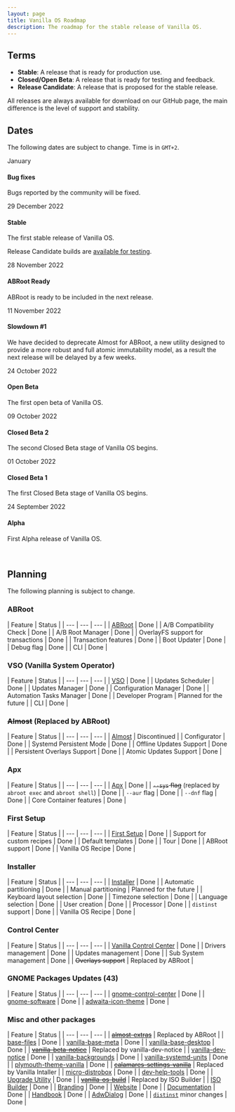 ```yaml
---
layout: page
title: Vanilla OS Roadmap
description: The roadmap for the stable release of Vanilla OS.
---
```

## Terms
* **Stable**: A release that is ready for production use.
* **Closed/Open Beta**: A release that is ready for testing and feedback.
* **Release Candidate**: A release that is proposed for the stable release.

All releases are always available for download on our GitHub page, the main
difference is the level of support and stability.

## Dates
The following dates are subject to change. Time is in `GMT+2`.

<div class="timeline">
    <div class="timeline-item timeline-grayed">
        <span class="timeline-label">January</span>
        <div class="timeline-item-content">
            <h4>Bug fixes</h4>
            <p>Bugs reported by the community will be fixed.</p>
        </div>
    </div>
    <div class="timeline-item timeline-green">
        <span class="timeline-label">29 December 2022</span>
        <div class="timeline-item-content">
            <h4>Stable</h4>
            <p>The first stable release of Vanilla OS.</p>
        </div>
    </div>
    <div class="timeline-item timeline-dimmed-green">
        <div class="timeline-item-content"> 
            <p>Release Candidate builds are <a href="/download">available for testing</a>.</p>
        </div>
    </div>
    <div class="timeline-item timeline-dimmed-green">
        <span class="timeline-label">28 November 2022</span>
        <div class="timeline-item-content"> 
            <h4>ABRoot Ready</h4>
            <p>ABRoot is ready to be included in the next release.</p>
        </div>
    </div>
    <div class="timeline-item timeline-red">
        <span class="timeline-label">11 November 2022</span>
        <div class="timeline-item-content"> 
            <h4>Slowdown #1</h4>
            <p>We have decided to deprecate Almost for ABRoot, a new utility designed to provide a more robust and full atomic immutability model, as a result the next release will be delayed by a few weeks.</p>
        </div>
    </div>
    <div class="timeline-item timeline-dimmed-green">
        <span class="timeline-label">24 October 2022</span>
        <div class="timeline-item-content"> 
            <h4>Open Beta</h4>
            <p>The first open beta of Vanilla OS.</p>
        </div>
    </div>
    <div class="timeline-item timeline-dimmed-green">
        <span class="timeline-label">09 October 2022</span>
        <div class="timeline-item-content">
            <h4>Closed Beta 2</h4>
            <p>The second Closed Beta stage of Vanilla OS begins.</p>
        </div>
    </div>
    <div class="timeline-item timeline-dimmed-green">
        <span class="timeline-label">01 October 2022</span>
        <div class="timeline-item-content">
            <h4>Closed Beta 1</h4>
            <p>The first Closed Beta stage of Vanilla OS begins.</p>
        </div>
    </div>
    <div class="timeline-item timeline-dimmed-green">
        <span class="timeline-label">24 September 2022</span>
        <div class="timeline-item-content">
            <h4>Alpha</h4>
            <p>First Alpha release of Vanilla OS.</p>
        </div>
    </div>
</div>

<br />

## Planning
The following planning is subject to change.

### ABRoot

| Feature | Status |
| --- | --- | --- |
| [ABRoot](https://github.com/vanilla-os/ABRoot) | Done |
| A/B Compatibility Check | Done |
| A/B Root Manager | Done |
| OverlayFS support for transactions | Done |
| Transaction features | Done |
| Boot Updater | Done |
| Debug flag | Done |
| CLI | Done |

### VSO (Vanilla System Operator)

| Feature | Status |
| --- | --- | --- |
| [VSO](https://github.com/vanilla-os/vanilla-system-operator) | Done |
| Updates Scheduler | Done |
| Updates Manager | Done |
| Configuration Manager | Done |
| Automation Tasks Manager | Done |
| Developer Program | Planned for the future |
| CLI | Done |

### ~~Almost~~ (Replaced by ABRoot)

| Feature | Status |
| --- | --- | --- |
| [Almost](https://github.com/vanilla-os/Almost) | Discontinued |
| Configurator | Done |
| Systemd Persistent Mode | Done |
| Offline Updates Support | Done |
| Persistent Overlays Support | Done |
| Atomic Updates Support | Done |

### Apx

| Feature | Status |
| --- | --- | --- |
| [Apx](https://github.com/vanilla-os/apx) | Done |
| ~~`--sys` flag~~ (replaced by `abroot exec` and `abroot shell`) | Done |
| `--aur` flag | Done |
| `--dnf` flag | Done |
| Core Container features | Done |

### First Setup

| Feature | Status |
| --- | --- | --- |
| [First Setup](https://github.com/vanilla-os/first-setup) | Done |
| Support for custom recipes | Done |
| Default templates | Done |
| Tour | Done |
| ABRoot support | Done |
| Vanilla OS Recipe | Done |

### Installer

| Feature | Status |
| --- | --- | --- |
| [Installer](https://github.com/vanilla-os/vanilla-installer) | Done |
| Automatic partitioning | Done |
| Manual partitioning | Planned for the future |
| Keyboard layout selection | Done |
| Timezone selection | Done |
| Language selection | Done |
| User creation | Done |
| Processor | Done |
| `distinst` support | Done |
| Vanilla OS Recipe | Done |

### Control Center

| Feature | Status |
| --- | --- | --- |
| [Vanilla Control Center](https://github.com/vanilla-os/vanilla-control-center) | Done |
| Drivers management | Done |
| Updates management | Done |
| Sub System management | Done |
| ~~Overlays support~~ | Replaced by ABRoot |

### GNOME Packages Updates (43)

| Feature | Status |
| --- | --- | --- |
| [gnome-control-center](https://github.com/Vanilla-OS/gnome-control-center) | Done |
| [gnome-software](https://github.com/Vanilla-OS/gnome-software) | Done |
| [adwaita-icon-theme](https://github.com/Vanilla-OS/adwaita-icon-theme) | Done |

### Misc and other packages

| Feature | Status |
| --- | --- | --- |
| [~~almost-extras~~](https://github.com/Vanilla-OS/almost-extras) | Replaced by ABRoot |
| [base-files](https://github.com/Vanilla-OS/base-files) | Done |
| [vanilla-base-meta](https://github.com/Vanilla-OS/vanilla-base-meta) | Done |
| [vanilla-base-desktop](https://github.com/Vanilla-OS/vanilla-base-desktop) | Done |
| [~~vanilla-beta-notice~~](https://github.com/Vanilla-OS/vanilla-beta-notice) | Replaced by vanilla-dev-notice |
| [vanilla-dev-notice](https://github.com/Vanilla-OS/vanilla-dev-notice) | Done |
| [vanilla-backgrounds](https://github.com/Vanilla-OS/vanilla-backgrounds) | Done |
| [vanilla-systemd-units](https://github.com/Vanilla-OS/vanilla-systemd-units) | Done |
| [plymouth-theme-vanilla](https://github.com/Vanilla-OS/plymouth-theme-vanilla) | Done |
| [~~calamares-settings-vanilla~~](https://github.com/Vanilla-OS/calamares-settings-vanilla) | Replaced by Vanilla Intaller |
| [micro-distrobox](https://github.com/Vanilla-OS/micro-distrobox) | Done |
| [dev-help-tools](https://github.com/Vanilla-OS/dev-help-tools) | Done |
| [Upgrade Utility](https://github.com/Vanilla-OS/vanilla-updater) | Done |
| [~~vanilla-os-build~~](https://github.com/Vanilla-OS/vanilla-os-build) | Replaced by ISO Builder |
| [ISO Builder](https://github.com/Vanilla-OS/os) | Done |
| [Branding](https://github.com/Vanilla-OS/assets) | Done |
| [Website](https://github.com/Vanilla-OS/website) | Done |
| [Documentation](https://github.com/Vanilla-OS/documentation) | Done |
| [Handbook](https://github.com/Vanilla-OS/handbook) | Done |
| [AdwDialog](https://github.com/Vanilla-OS/AdwDialog) | Done |
| [`distinst`](https://github.com/Vanilla-OS/distinst) minor changes | Done |


<script type="text/javascript" src="/assets/js/tableStatus.js"></script>
